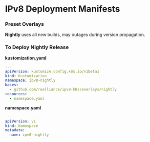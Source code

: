 # IPv8 Deployment Manifests

### Preset Overlays

**Nightly** uses all new builds, may outages during version propagation.

### To Deploy Nightly Release

**kustomization.yaml**
```yaml
---
apiVersion: kustomize.config.k8s.io/v1beta1
kind: Kustomization
namespace: ipv8-nightly
bases:
  - github.com/realliance/ipv8-k8s/overlays/nightly
resources:
  - namespace.yaml
```

**namespace.yaml**
```yaml
---
apiVersion: v1
kind: Namespace
metadata:
  name: ipv8-nightly
```
